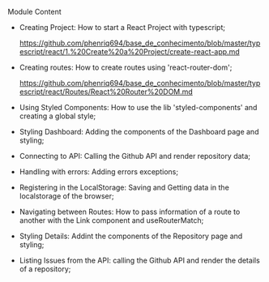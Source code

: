 Module Content

- Creating Project: How to start a React Project with typescript;

  https://github.com/phenriq694/base_de_conhecimento/blob/master/typescript/react/1.%20Create%20a%20Project/create-react-app.md

- Creating routes: How to create routes using 'react-router-dom';

  https://github.com/phenriq694/base_de_conhecimento/blob/master/typescript/react/Routes/React%20Router%20DOM.md

- Using Styled Components: How to use the lib 'styled-components' and creating a global style;

- Styling Dashboard: Adding the components of the Dashboard page and styling;

- Connecting to API: Calling the Github API and render repository data;

- Handling with errors: Adding errors exceptions;

- Registering in the LocalStorage: Saving and Getting data in the localstorage of the browser;

- Navigating between Routes: How to pass information of a route to another with the Link component and useRouterMatch;

- Styling Details: Addint the components of the Repository page and styling;

- Listing Issues from the API: calling the Github API and render the details of a repository;

